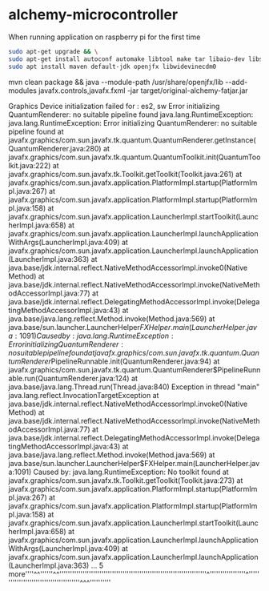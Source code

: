 # alchemy-microcontroller


When running application on raspberry pi for the first time 
```bash
sudo apt-get upgrade && \
sudo apt-get install autoconf automake libtool make tar libaio-dev libssl-dev libapr1-dev lksctp-tools xserver-org && \
sudo apt install maven default-jdk openjfx libwidevinecdm0 
```

mvn clean package && java --module-path /usr/share/openjfx/lib --add-modules javafx.controls,javafx.fxml -jar target/original-alchemy-fatjar.jar

Graphics Device initialization failed for :  es2, sw
Error initializing QuantumRenderer: no suitable pipeline found
java.lang.RuntimeException: java.lang.RuntimeException: Error initializing QuantumRenderer: no suitable pipeline found
        at javafx.graphics/com.sun.javafx.tk.quantum.QuantumRenderer.getInstance(QuantumRenderer.java:280)
        at javafx.graphics/com.sun.javafx.tk.quantum.QuantumToolkit.init(QuantumToolkit.java:222)
        at javafx.graphics/com.sun.javafx.tk.Toolkit.getToolkit(Toolkit.java:261)
        at javafx.graphics/com.sun.javafx.application.PlatformImpl.startup(PlatformImpl.java:267)
        at javafx.graphics/com.sun.javafx.application.PlatformImpl.startup(PlatformImpl.java:158)
        at javafx.graphics/com.sun.javafx.application.LauncherImpl.startToolkit(LauncherImpl.java:658)
        at javafx.graphics/com.sun.javafx.application.LauncherImpl.launchApplicationWithArgs(LauncherImpl.java:409)
        at javafx.graphics/com.sun.javafx.application.LauncherImpl.launchApplication(LauncherImpl.java:363)
        at java.base/jdk.internal.reflect.NativeMethodAccessorImpl.invoke0(Native Method)
        at java.base/jdk.internal.reflect.NativeMethodAccessorImpl.invoke(NativeMethodAccessorImpl.java:77)
        at java.base/jdk.internal.reflect.DelegatingMethodAccessorImpl.invoke(DelegatingMethodAccessorImpl.java:43)
        at java.base/java.lang.reflect.Method.invoke(Method.java:569)
        at java.base/sun.launcher.LauncherHelper$FXHelper.main(LauncherHelper.java:1091)
Caused by: java.lang.RuntimeException: Error initializing QuantumRenderer: no suitable pipeline found
        at javafx.graphics/com.sun.javafx.tk.quantum.QuantumRenderer$PipelineRunnable.init(QuantumRenderer.java:94)
        at javafx.graphics/com.sun.javafx.tk.quantum.QuantumRenderer$PipelineRunnable.run(QuantumRenderer.java:124)
        at java.base/java.lang.Thread.run(Thread.java:840)
Exception in thread "main" java.lang.reflect.InvocationTargetException
        at java.base/jdk.internal.reflect.NativeMethodAccessorImpl.invoke0(Native Method)
        at java.base/jdk.internal.reflect.NativeMethodAccessorImpl.invoke(NativeMethodAccessorImpl.java:77)
        at java.base/jdk.internal.reflect.DelegatingMethodAccessorImpl.invoke(DelegatingMethodAccessorImpl.java:43)
        at java.base/java.lang.reflect.Method.invoke(Method.java:569)
        at java.base/sun.launcher.LauncherHelper$FXHelper.main(LauncherHelper.java:1091)
Caused by: java.lang.RuntimeException: No toolkit found
        at javafx.graphics/com.sun.javafx.tk.Toolkit.getToolkit(Toolkit.java:273)
        at javafx.graphics/com.sun.javafx.application.PlatformImpl.startup(PlatformImpl.java:267)
        at javafx.graphics/com.sun.javafx.application.PlatformImpl.startup(PlatformImpl.java:158)
        at javafx.graphics/com.sun.javafx.application.LauncherImpl.startToolkit(LauncherImpl.java:658)
        at javafx.graphics/com.sun.javafx.application.LauncherImpl.launchApplicationWithArgs(LauncherImpl.java:409)
        at javafx.graphics/com.sun.javafx.application.LauncherImpl.launchApplication(LauncherImpl.java:363)
        ... 5 more''''^^''''''^^''''''''''''''''''''''''''''''''''''''''''''''''''''''''''''''''''''''^'''''''''''''''''^'''''''''''''''''''''''''''''''''''''''^^^''''''''''